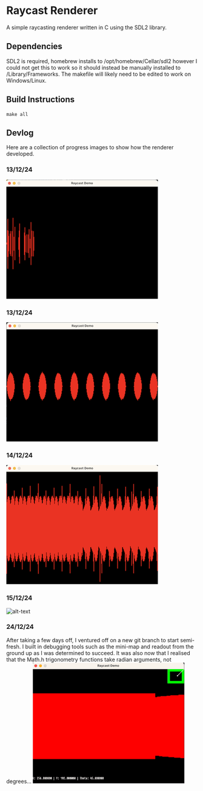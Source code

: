 # Raycast Renderer
A simple raycasting renderer written in C using the SDL2 library.

## Dependencies
SDL2 is required, homebrew installs to /opt/homebrew/Cellar/sdl2 however I could not get this to work so it should instead be manually installed to /Library/Frameworks. The makefile will likely need to be edited to work on Windows/Linux.

## Build Instructions
~~~
make all
~~~

## Devlog
Here are a collection of progress images to show how the renderer developed.

### 13/12/24
![alt-text](./images/13.12.24.png "First attempt at ray-casting")

### 13/12/24
![alt-text](./images/woops.png "Not sure what happened here")

### 14/12/24
![alt-text](./images/14.12.24.png "Funky!")

### 15/12/24
![alt-text](./images/15.12.24.gif "I can almost see it...")

### 24/12/24
After taking a few days off, I ventured off on a new git branch to start semi-fresh.
I built in debugging tools such as the mini-map and readout from the ground up as I was determined to succeed.
It was also now that I realised that the Math.h trigonometry functions take radian arguments, not degrees...
![alt-text](./images/24.12.24.gif "Pretty much working!")